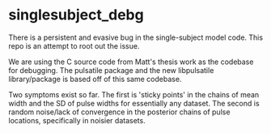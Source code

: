 
# singlesubject\_debg

There is a persistent and evasive bug in the single-subject model code.  This
repo is an attempt to root out the issue.

We are using the C source code from Matt's thesis work as the codebase for
debugging.  The pulsatile package and the new libpulsatile library/package is
based off of this same codebase.

Two symptoms exist so far.  The first is 'sticky points' in the chains of mean
width and the SD of pulse widths for essentially any dataset.  The second is
random noise/lack of convergence  in the posterior chains of pulse locations,
specifically in noisier datasets.




